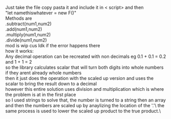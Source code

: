 Just take the file copy pasta it and include it in < script>
and then\
"let namethiswhatever = new F()"\
Methods are \
.subtract(num1,num2) \
.add(num1,num2)\
.multiply(num1,num2)\
.divide(num1,num2)\
mod is wip cus Idk if the error happens there
\
how it works:
\
Any decimal operation can be recreated with non decimals eg 0.1 + 0.1 = 0.2 and 1 + 1 = 2\
so the library calculates scalar that will turn both digits into whole numbers if they arent already whole numbers\
then it just does the operation with the scaled up version and uses the scalar to bring the result down to a decimal\
however this entire solution uses division and multiplication which is where the problem is at in the first place\
so I used strings to solve that, the number is turned to a string then an array and then the numbers are scaled up by anaylizing the location of the '.'\ 
the same process is used to lower the scaled up product to the true product.\


